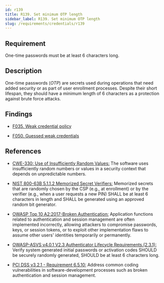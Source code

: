 ```yaml
---
id: r139
title: R139. Set minimum OTP length
sidebar_label: R139. Set minimum OTP length
slug: /requirements/credentials/r139
---
```


## Requirement

One-time passwords must be at least 6 characters long.

## Description

One-time passwords (*OTP*) are secrets used during operations that need added
security or as part of user enrollment processes.
Despite their short lifespan, they should have a minimum length of 6 characters
as a protection against brute force attacks.

## Findings

- [F035. Weak credential policy](https://fluidattacks.com/products/rules/findings/035/)

- [F050. Guessed weak credentials](https://fluidattacks.com/products/rules/findings/050/)

## References

- [CWE-330: Use of Insufficiently Random Values:](https://cwe.mitre.org/data/definitions/330.html)
The software uses insufficiently random numbers or values in a security context
that depends on unpredictable numbers.

- [NIST 800-63B 5.1.1.2 Memorized Secret Verifiers:](https://pages.nist.gov/800-63-3/sp800-63b.html)
Memorized secrets that are randomly chosen by the CSP (e.g., at enrollment)
or by the verifier (e.g., when a user requests a new PIN)
SHALL be at least 6 characters in length
and SHALL be generated using an approved random bit generator.

- [OWASP Top 10 A2:2017-Broken Authentication:](https://owasp.org/www-project-top-ten/OWASP_Top_Ten_2017/Top_10-2017_A2-Broken_Authentication)
Application functions related to authentication and session management are
often implemented incorrectly,
allowing attackers to compromise passwords, keys, or session tokens,
or to exploit other implementation flaws to assume other users' identities
temporarily or permanently.

- [OWASP-ASVS v4.0.1 V2.3 Authenticator Lifecycle Requirements.(2.3.1):](https://owasp.org/www-project-application-security-verification-standard/)
Verify system generated initial passwords or activation codes SHOULD
be securely randomly generated,
SHOULD be at least 6 characters long.

- [PCI DSS v3.2.1 - Requirement 6.5.10:](https://www.pcisecuritystandards.org/documents/PCI_DSS_v3-2-1.pdf)
Address common coding vulnerabilities in software-development processes such as
broken authentication and session management.
